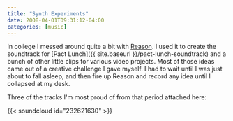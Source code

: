 ```yaml
---
title: "Synth Experiments"
date: 2008-04-01T09:31:12-04:00
categories: [music]
---
```


In college I messed around quite a bit with [Reason](https://www.propellerheads.se/reason). I used it to create the soundtrack for [Pact Lunch]({{ site.baseurl }}/pact-lunch-soundtrack) and a bunch of other little clips for various video projects. Most of those ideas came out of a creative challenge I gave myself. I had to wait until I was just about to fall asleep, and then fire up Reason and record any idea until I collapsed at my desk.

Three of the tracks I'm most proud of from that period attached here:

{{< soundcloud id="232621630" >}}
